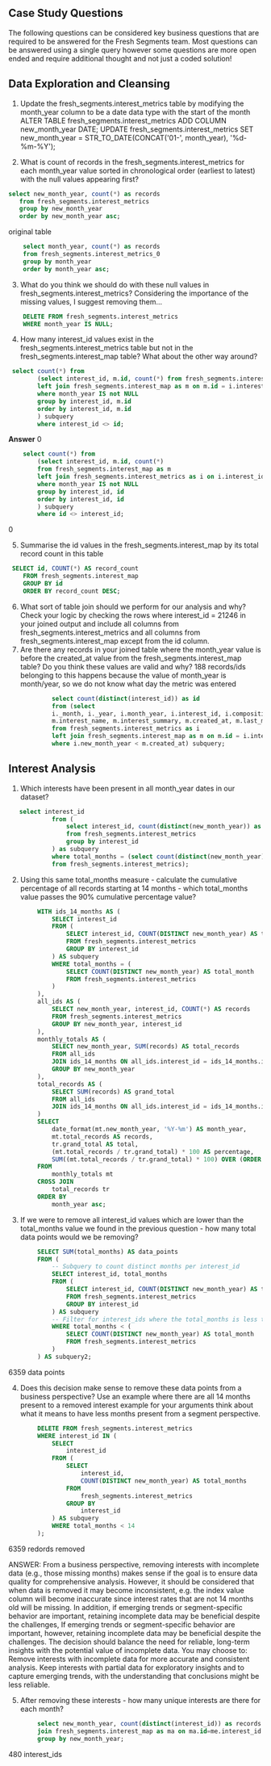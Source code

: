 ## Case Study Questions
The following questions can be considered key business questions that are required to be answered for the Fresh Segments team.
Most questions can be answered using a single query however some questions are more open ended and require additional thought and not just a coded solution!

## Data Exploration and Cleansing
1. Update the fresh_segments.interest_metrics table by modifying the month_year column to be a date data type with the start of the month
	ALTER TABLE fresh_segments.interest_metrics
	ADD COLUMN new_month_year DATE;
	UPDATE fresh_segments.interest_metrics
	SET new_month_year = STR_TO_DATE(CONCAT('01-', month_year), '%d-%m-%Y');


2. What is count of records in the fresh_segments.interest_metrics for each month_year value sorted in chronological order (earliest to latest) with the null values appearing first?

 ````sql
select new_month_year, count(*) as records 
	from fresh_segments.interest_metrics
	group by new_month_year
	order by new_month_year asc;
````
    
original table
````sql
	select month_year, count(*) as records 
	from fresh_segments.interest_metrics_0
	group by month_year
	order by month_year asc;
````

3. What do you think we should do with these null values in fresh_segments.interest_metrics?
Considering the importance of the missing values, I suggest removing them...

````sql
	DELETE FROM fresh_segments.interest_metrics
	WHERE month_year IS NULL;
````

4. How many interest_id values exist in the fresh_segments.interest_metrics table but not in the fresh_segments.interest_map table? What about the other way around?
````sql
 select count(*) from 
		(select interest_id, m.id, count(*) from fresh_segments.interest_metrics as i
		left join fresh_segments.interest_map as m on m.id = i.interest_id
		where month_year IS not NULL
		group by interest_id, m.id
		order by interest_id, m.id
        ) subquery
		where interest_id <> id;
````
**Answer**
0

````sql 
    select count(*) from
		(select interest_id, m.id, count(*) 
		from fresh_segments.interest_map as m
		left join fresh_segments.interest_metrics as i on i.interest_id = m.id
		where month_year IS not NULL
		group by interest_id, id
		order by interest_id, id
        ) subquery
		where id <> interest_id;
````
0

5. Summarise the id values in the fresh_segments.interest_map by its total record count in this table

````sql
 SELECT id, COUNT(*) AS record_count
	FROM fresh_segments.interest_map
	GROUP BY id
	ORDER BY record_count DESC;
````

6. What sort of table join should we perform for our analysis and why? 
Check your logic by checking the rows where interest_id = 21246 in your joined output and include all columns from fresh_segments.interest_metrics 
and all columns from fresh_segments.interest_map except from the id column.
7. Are there any records in your joined table where the month_year value is before the created_at value from the fresh_segments.interest_map table? Do you think these values are valid and why? 
188 records/ids belonging to this happens because the value of month_year is month/year, so we do not know what day the metric was entered

````sql
  			select count(distinct(interest_id)) as id 
			from (select 
			i._month, i._year, i.month_year, i.interest_id, i.composition, i.index_value, i.ranking, i.percentile_ranking, i.new_month_year,
			m.interest_name, m.interest_summary, m.created_at, m.last_modified
			from fresh_segments.interest_metrics as i
			left join fresh_segments.interest_map as m on m.id = i.interest_id
			where i.new_month_year < m.created_at) subquery;
````

## Interest Analysis
1. Which interests have been present in all month_year dates in our dataset?
````sql
   select interest_id 
			from (
				select interest_id, count(distinct(new_month_year)) as total_months
				from fresh_segments.interest_metrics
				group by interest_id
			) as subquery
			where total_months = (select count(distinct(new_month_year)) as total_month
			from fresh_segments.interest_metrics);
````

2. Using this same total_months measure - calculate the cumulative percentage of all records starting at 14 months - which total_months value passes the 90% cumulative percentage value? 
````sql
        WITH ids_14_months AS (
			SELECT interest_id
			FROM (
				SELECT interest_id, COUNT(DISTINCT new_month_year) AS total_months
				FROM fresh_segments.interest_metrics
				GROUP BY interest_id
			) AS subquery
			WHERE total_months = (
				SELECT COUNT(DISTINCT new_month_year) AS total_month
				FROM fresh_segments.interest_metrics
			)
		),
		all_ids AS (
			SELECT new_month_year, interest_id, COUNT(*) AS records
			FROM fresh_segments.interest_metrics
			GROUP BY new_month_year, interest_id
		),
		monthly_totals AS (
			SELECT new_month_year, SUM(records) AS total_records
			FROM all_ids
			JOIN ids_14_months ON all_ids.interest_id = ids_14_months.interest_id
			GROUP BY new_month_year
		),
		total_records AS (
			SELECT SUM(records) AS grand_total
			FROM all_ids
			JOIN ids_14_months ON all_ids.interest_id = ids_14_months.interest_id
		)
		SELECT
			date_format(mt.new_month_year, '%Y-%m') AS month_year,
			mt.total_records AS records,
			tr.grand_total AS total,
			(mt.total_records / tr.grand_total) * 100 AS percentage,
			SUM((mt.total_records / tr.grand_total) * 100) OVER (ORDER BY mt.new_month_year) AS cumulative_percentage
		FROM
			monthly_totals mt
		CROSS JOIN
			total_records tr
		ORDER BY
			month_year asc;
````

3. If we were to remove all interest_id values which are lower than the total_months value we found in the previous question - how many total data points would we be removing?
````sql
        SELECT SUM(total_months) AS data_points
		FROM (
			-- Subquery to count distinct months per interest_id
			SELECT interest_id, total_months
			FROM (
				SELECT interest_id, COUNT(DISTINCT new_month_year) AS total_months
				FROM fresh_segments.interest_metrics
				GROUP BY interest_id
			) AS subquery
			-- Filter for interest_ids where the total_months is less than the total distinct months
			WHERE total_months < (
				SELECT COUNT(DISTINCT new_month_year) AS total_month
				FROM fresh_segments.interest_metrics
			)
		) AS subquery2;
````
6359 data points


4. Does this decision make sense to remove these data points from a business perspective?
Use an example where there are all 14 months present to a removed interest example for your arguments 
think about what it means to have less months present from a segment perspective.

````sql
		DELETE FROM fresh_segments.interest_metrics
		WHERE interest_id IN (
			SELECT 
				interest_id
			FROM (
				SELECT 
					interest_id, 
					COUNT(DISTINCT new_month_year) AS total_months
				FROM 
					fresh_segments.interest_metrics
				GROUP BY 
					interest_id
			) AS subquery
			WHERE total_months < 14
		);
````
6359 redords removed
        
ANSWER: From a business perspective, removing interests with incomplete data (e.g., those missing months) makes sense if the goal is to ensure data quality for comprehensive analysis. 
However, it should be considered that when data is removed it may become inconsistent, e.g. the index value column will become inaccurate since interest rates that are not 14 months old will be missing.
In addition, if emerging trends or segment-specific behavior are important, retaining incomplete data may be beneficial despite the challenges, 
If emerging trends or segment-specific behavior are important, however, retaining incomplete data may be beneficial despite the challenges. 
The decision should balance the need for reliable, long-term insights with the potential value of incomplete data. You may choose to:
Remove interests with incomplete data for more accurate and consistent analysis.
Keep interests with partial data for exploratory insights and to capture emerging trends, with the understanding that conclusions might be less reliable.

5. After removing these interests - how many unique interests are there for each month?

````sql		
  		select new_month_year, count(distinct(interest_id)) as records from fresh_segments.interest_metrics me
		join fresh_segments.interest_map as ma on ma.id=me.interest_id
		group by new_month_year; 
````        
480 interest_ids
